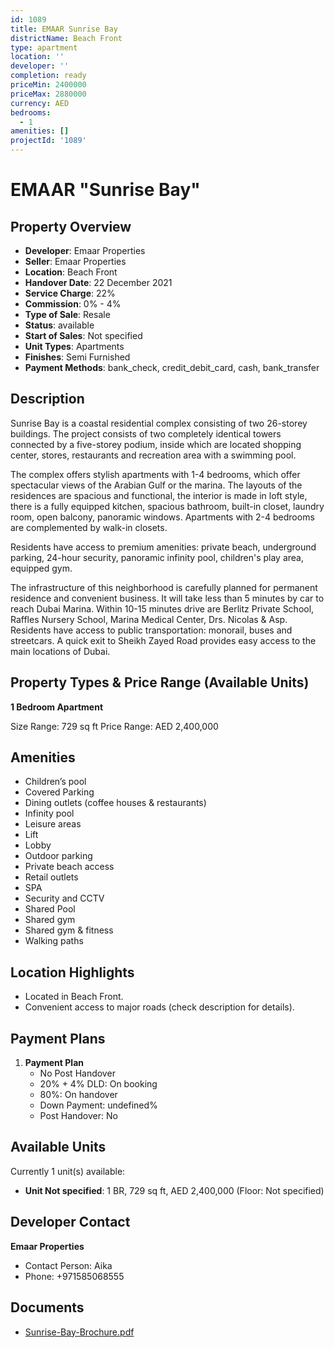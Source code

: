 ```yaml
---
id: 1089
title: EMAAR Sunrise Bay
districtName: Beach Front
type: apartment
location: ''
developer: ''
completion: ready
priceMin: 2400000
priceMax: 2880000
currency: AED
bedrooms:
  - 1
amenities: []
projectId: '1089'
---
```


# EMAAR "Sunrise Bay"

## Property Overview
- **Developer**: Emaar Properties
- **Seller**: Emaar Properties
- **Location**: Beach Front
- **Handover Date**: 22 December 2021
- **Service Charge**: 22%
- **Commission**: 0% - 4%
- **Type of Sale**: Resale
- **Status**: available
- **Start of Sales**: Not specified
- **Unit Types**: Apartments
- **Finishes**: Semi Furnished
- **Payment Methods**: bank_check, credit_debit_card, cash, bank_transfer

## Description
Sunrise Bay is a coastal residential complex consisting of two 26-storey buildings. The project consists of two completely identical towers connected by a five-storey podium, inside which are located shopping center, stores, restaurants and recreation area with a swimming pool. 

The complex offers stylish apartments with 1-4 bedrooms, which offer spectacular views of the Arabian Gulf or the marina. The layouts of the residences are spacious and functional, the interior is made in loft style, there is a fully equipped kitchen, spacious bathroom, built-in closet, laundry room, open balcony, panoramic windows. Apartments with 2-4 bedrooms are complemented by walk-in closets.

Residents have access to premium amenities: private beach, underground parking, 24-hour security, panoramic infinity pool, children's play area, equipped gym. 

The infrastructure of this neighborhood is carefully planned for permanent residence and convenient business. It will take less than 5 minutes by car to reach Dubai Marina. Within 10-15 minutes drive are Berlitz Private School, Raffles Nursery School, Marina Medical Center, Drs. Nicolas & Asp. Residents have access to public transportation: monorail, buses and streetcars. A quick exit to Sheikh Zayed Road provides easy access to the main locations of Dubai.

## Property Types & Price Range (Available Units)
**1 Bedroom Apartment**

Size Range: 729 sq ft
Price Range: AED 2,400,000

## Amenities
- Children’s pool
- Covered Parking
- Dining outlets  (coffee houses & restaurants)
- Infinity pool
- Leisure areas
- Lift
- Lobby
- Outdoor parking
- Private beach access
- Retail outlets
- SPA
- Security and CCTV
- Shared Pool
- Shared gym
- Shared gym & fitness
- Walking paths

## Location Highlights
- Located in Beach Front.
- Convenient access to major roads (check description for details).

## Payment Plans
1. **Payment Plan**
   - No Post Handover
   - 20% + 4% DLD: On booking
   - 80%: On handover
   - Down Payment: undefined%
   - Post Handover: No

## Available Units
Currently 1 unit(s) available:
- **Unit Not specified**: 1 BR, 729 sq ft, AED 2,400,000 (Floor: Not specified)

## Developer Contact
**Emaar Properties**
- Contact Person: Aika
- Phone: +971585068555

## Documents
- [Sunrise-Bay-Brochure.pdf](https://cdn.geniemap.net/2024/02/22/rio7NqKVaDCzyQ9RO9rDuvZqPXZ5n38iVEiS1hh6.pdf)
